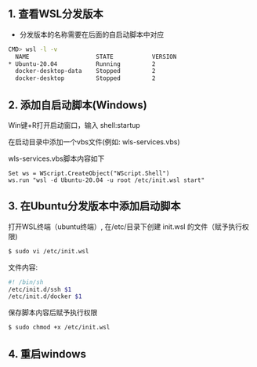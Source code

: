 ## 1. 查看WSL分发版本

- 分发版本的名称需要在后面的自启动脚本中对应

```sh
CMD> wsl -l -v
  NAME                   STATE           VERSION
* Ubuntu-20.04           Running         2
  docker-desktop-data    Stopped         2
  docker-desktop         Stopped         2
```



## 2. 添加自启动脚本(Windows)

Win键+R打开启动窗口，输入 shell:startup

在启动目录中添加一个vbs文件(例如: wls-services.vbs)

wls-services.vbs脚本内容如下

```text
Set ws = WScript.CreateObject("WScript.Shell")
ws.run "wsl -d Ubuntu-20.04 -u root /etc/init.wsl start"
```

## 3. 在Ubuntu分发版本中添加启动脚本

打开WSL终端（ubuntu终端）, 在/etc/目录下创建 init.wsl 的文件（赋予执行权限)
```sh
$ sudo vi /etc/init.wsl
```


文件内容:

```sh
#! /bin/sh
/etc/init.d/ssh $1
/etc/init.d/docker $1
```

保存脚本内容后赋予执行权限

```sh
$ sudo chmod +x /etc/init.wsl
```



## 4. 重启windows